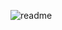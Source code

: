 
![readme](https://github.com/asmitabhangare/MFusion/assets/74359226/a916d6a0-0df5-47ca-8cc2-9286e4553c16)
